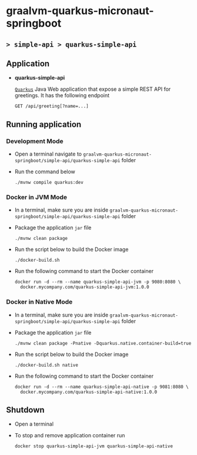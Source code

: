 # graalvm-quarkus-micronaut-springboot
## `> simple-api > quarkus-simple-api`

## Application

- **quarkus-simple-api**

  [`Quarkus`](https://quarkus.io/) Java Web application that expose a simple REST API for greetings. It has the following endpoint
  ```
  GET /api/greeting[?name=...]
  ```

## Running application

### Development Mode

- Open a terminal navigate to `graalvm-quarkus-micronaut-springboot/simple-api/quarkus-simple-api` folder

- Run the command below
  ```
  ./mvnw compile quarkus:dev
  ```

### Docker in JVM Mode

- In a terminal, make sure you are inside `graalvm-quarkus-micronaut-springboot/simple-api/quarkus-simple-api` folder

- Package the application `jar` file
  ```
  ./mvnw clean package
  ```

- Run the script below to build the Docker image
  ```
  ./docker-build.sh
  ```

- Run the following command to start the Docker container
  ```
  docker run -d --rm --name quarkus-simple-api-jvm -p 9080:8080 \
    docker.mycompany.com/quarkus-simple-api-jvm:1.0.0
  ```

### Docker in Native Mode

- In a terminal, make sure you are inside `graalvm-quarkus-micronaut-springboot/simple-api/quarkus-simple-api` folder

- Package the application `jar` file
  ```
  ./mvnw clean package -Pnative -Dquarkus.native.container-build=true
  ```

- Run the script below to build the Docker image
  ```
  ./docker-build.sh native
  ```

- Run the following command to start the Docker container
  ```
  docker run -d --rm --name quarkus-simple-api-native -p 9081:8080 \
    docker.mycompany.com/quarkus-simple-api-native:1.0.0
  ```

## Shutdown

- Open a terminal

- To stop and remove application container run
  ```
  docker stop quarkus-simple-api-jvm quarkus-simple-api-native
  ```

